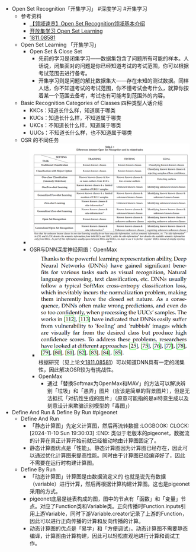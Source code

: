 - Open Set Recognition「开集学习」 #深度学习 #开集学习
	- 参考资料
		- [【领域速览】Open Set Recognition领域基本介绍](https://zhuanlan.zhihu.com/p/458672374)
		- [开放集学习 Open Set Learning](https://zhuanlan.zhihu.com/p/631899702)
		- [1811.08581](https://arxiv.org/pdf/1811.08581)
	- Open Set Learning 「开集学习」
		- Open Set & Close Set
			- 先前的学习是闭集学习——数据集包含了问题所有可能的样本。人话说，闭集面对的问题是你已经知道考试的考试范围，你可以根据考试范围去进行备考。
			- 开集学习则是问题的解比数据集大——存在未知的测试数据。同样人话，你不知道考试的考试范围，你不懂考试会考什么，就算你按着某一个范围去备考，考试也有可能考到范围外的内容。
	- Basic Recognition Categories of Classes 四种类型人话介绍
		- KKCs：知道长什么样，知道属于哪类
		- KUCs：知道长什么样，不知道属于哪类
		- UKCs：不知道长什么样，知道属于哪类
		- UUCs：不知道长什么样，也不知道属于哪类
	- OSR 的不同任务
		- ![image.png](../assets/image_1731241548979_0.png)
		- OSR与DNN深度神经网络：OpenMax
			- ![image.png](../assets/image_1731242416661_0.png)
			  根据研究（见上论文[1811.08581](https://arxiv.org/pdf/1811.08581)）可以知道DNN具有一定的闭集性，因此解决OSR较为有挑战性。
			- OpenMax
				- 通过「替换Softmax为OpenMax和MAV」的方法可以解决辨别「垃圾」和「愚弄」图片（应该是简单的背景图片），但是无法抵抗「对抗性生成的图片」（原意可能指的是ai特意生成以及刻意设计来欺骗识别模型的「毒图」）
- Define And Run & Define By Run #pigeonet
	- Define And Run
		- 「静态计算图」先定义计算图，然后再流转数据
		  :LOGBOOK:
		  CLOCK: [2024-11-10 Sun 19:30:03]
		  :END:
		  类似于老版本的pigeonet，数据流的计算在真正计算开始前就已经被动地由计算图固定了。
		- 静态计算图优点是「性能」。静态计算图因为计算图已经存在，因此可以通过优化计算图来提高性能。同时由于计算图已经编译好了，因此不需要在运行时构建计算图。
	- Define By Run
		- 「动态计算图」计算图是由数据流定义的
		  也就是说先有数据（variable）进行计算，然后再根据计算构建计算图。这也是pigeonet采用的方式。
		- pigeonet底层是链表构成的图，图中的节点有「函数」和「变量」节点。对应了Function类和Variable类。正向传播时Function.inputs引用上游Variable，同时下游Variable.creator记录了上游的Function，因此可以进行正向传播的计算和反向传播的计算。
		- 动态计算图的优点是「易学」和「方便调试」。动态计算图不需要静态编译，计算图由计算构建，因此可以轻松直观地进行计算和调试工作。